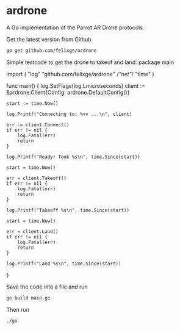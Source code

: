 ardrone
=======

A Go implementation of the Parrot AR Drone protocols.


Get the latest version from Github
```bash
go get github.com/felixge/ardrone
```


Simple testcode to get the drone to takeof and land:
package main

import (
  "log"
	"github.com/felixge/ardrone"
	/*"net"*/
	"time"
)

func main() {
	log.SetFlags(log.Lmicroseconds)
	client := &ardrone.Client{Config: ardrone.DefaultConfig()}

	start := time.Now()

	log.Printf("Connecting to: %+v ...\n", client)

	err := client.Connect()
	if err != nil {
		log.Fatal(err)
		return
	}

	log.Printf("Ready! Took %s\n", time.Since(start))

	start = time.Now()

	err = client.Takeoff()
	if err != nil {
		log.Fatal(err)
		return
	}

	log.Printf("Takeoff %s\n", time.Since(start))

	start = time.Now()

	err = client.Land()
	if err != nil {
		log.Fatal(err)
		return
	}

	log.Printf("Land %s\n", time.Since(start))
}

Save the code into a file and run 
```bash
go build main.go
```

Then run
```bash
./go
```


